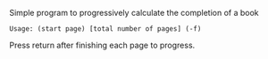 Simple program to progressively calculate the completion of a book


`Usage: (start page) [total number of pages] (-f)`

Press return after finishing each page to progress.
